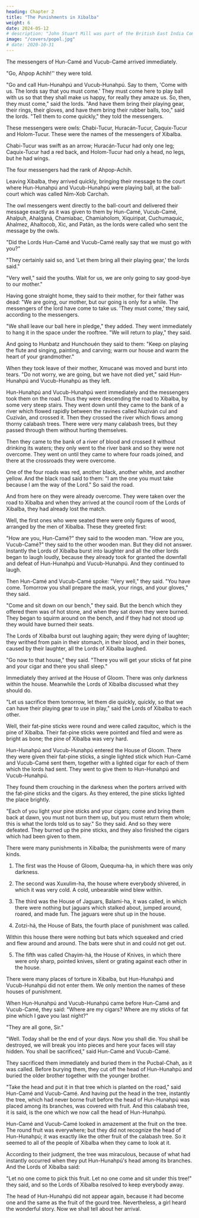```yaml
---
heading: Chapter 2
title: "The Punishments in Xibalba"
weight: 6
date: 2024-05-12
# description: "John Stuart Mill was part of the British East India Company who advocated free trade"
image: "/covers/popol.jpg"
# date: 2020-10-31
---
```




The messengers of Hun-Camé and Vucub-Camé arrived immediately.

"Go, Ahpop Achih!'' they were told. 

"Go and call Hun-Hunahpú and Vucub-Hunahpú. Say to them, 'Come with us. The lords say that you must come.' They must come here to play ball with us so that they shall make us happy, for really they amaze us. So, then, they must come," said the lords. "And have them bring their playing gear, their rings, their gloves, and have them bring their rubber balls, too," said the lords. "Tell them to come quickly," they told the messengers.

These messengers were owls: Chabi-Tucur, Huracán-Tucur, Caquix-Tucur and Holom-Tucur. These were the names of the messengers of Xibalba.

Chabi-Tucur was swift as an arrow; Huracán-Tucur had only one leg; Caquix-Tucur had a red back, and Holom-Tucur had only a head, no legs, but he had wings.

The four messengers had the rank of Ahpop-Achih. 

Leaving Xibalba, they arrived quickly, bringing their message to the court where Hun-Hunahpú and Vucub-Hunahpú were playing ball, at the ball-court which was called Nim-Xob Carchah. 

The owl messengers went directly to the ball-court and delivered their message exactly as it was given to them by Hun-Camé, Vucub-Camé, Ahalpuh, Ahalganá, Chamiabac, Chamiaholom, Xiquiripat, Cuchumaquic, Ahalmez, Ahaltocob, Xic, and Patán, as the lords were called who sent the message by the owls.

"Did the Lords Hun-Camé and Vucub-Camé really say that we must go with you?"

"They certainly said so, and 'Let them bring all their playing gear,' the lords said."

"Very well," said the youths. Wait for us, we are only going to say good-bye to our mother."

Having gone straight home, they said to their mother, for their father was dead: "We are going, our mother, but our going is only for a while. The messengers of the lord have come to take us. 'They must come,' they said, according to the messengers.

"We shall leave our ball here in pledge," they added. They went immediately to hang it in the space under the rooftree. "We will return to play," they said.

And going to Hunbatz and Hunchouén they said to them: "Keep on playing the flute and singing, painting, and carving; warm our house and warm the heart of your grandmother."

When they took leave of their mother, Xmucané was moved and burst into tears. "Do not worry, we are going, but we have not died yet," said Hun-Hunahpú and Vucub-Hunahpú as they left.

Hun-Hunahpú and Vucub-Hunahpú went immediately and the messengers took them on the road. Thus they were descending the road to Xibalba, by some very steep stairs. They went down until they came to the bank of a river which flowed rapidly between the ravines called Nuziván cul and Cuziván, and crossed it. Then they crossed the river which flows among thorny calabash trees. There were very many calabash trees, but they passed through them without hurting themselves.

Then they came to the bank of a river of blood and crossed it without drinking its waters; they only went to the river bank and so they were not overcome. They went on until they came to where four roads joined, and there at the crossroads they were overcome.

One of the four roads was red, another black, another white, and another yellow. And the black road said to them: "I am the one you must take because I am the way of the Lord." So said the road.

And from here on they were already overcome. They were taken over the road to Xibalba and when they arrived at the council room of the Lords of Xibalba, they had already lost the match.

Well, the first ones who were seated there were only figures of wood, arranged by the men of Xibalba. These they greeted first:

"How are you, Hun-Camé?" they said to the wooden man. "How are you, Vucub-Camé?" they said to the other wooden man. But they did not answer. Instantly the Lords of Xibalba burst into laughter and all the other lords began to laugh loudly, because they already took for granted the downfall and defeat of Hun-Hunahpú and Vucub-Hunahpú. And they continued to laugh.

Then Hun-Camé and Vucub-Camé spoke: "Very well," they said. "You have come. Tomorrow you shall prepare the mask, your rings, and your gloves," they said.

"Come and sit down on our bench," they said. But the bench which they offered them was of hot stone, and when they sat down they were burned. They began to squirm around on the bench, and if they had not stood up they would have burned their seats.

The Lords of Xibalba burst out laughing again; they were dying of laughter; they writhed from pain in their stomach, in their blood, and in their bones, caused by their laughter, all the Lords of Xibalba laughed.

"Go now to that house," they said. "There you will get your sticks of fat pine and your cigar and there you shall sleep."

Immediately they arrived at the House of Gloom. There was only darkness within the house. Meanwhile the Lords of Xibalba discussed what they should do.

"Let us sacrifice them tomorrow, let them die quickly, quickly, so that we can have their playing gear to use in play," said the Lords of Xibalba to each other.

Well, their fat-pine sticks were round and were called zaquitoc, which is the pine of Xibalba. Their fat-pine sticks were pointed and filed and were as bright as bone; the pine of Xibalba was very hard.

Hun-Hunahpú and Vucub-Hunahpú entered the House of Gloom. There they were given their fat-pine sticks, a single lighted stick which Hun-Camé and Vucub-Camé sent them, together with a lighted cigar for each of them which the lords had sent. They went to give them to Hun-Hunahpú and Vucub-Hunahpú.

They found them crouching in the darkness when the porters arrived with the fat-pine sticks and the cigars. As they entered, the pine sticks lighted the place brightly.

"Each of you light your pine sticks and your cigars; come and bring them back at dawn, you must not burn them up, but you must return them whole; this is what the lords told us to say." So they said. And so they were defeated. They burned up the pine sticks, and they also finished the cigars which had been given to them.

There were many punishments in Xibalba; the punishments were of many kinds.

1. The first was the House of Gloom, Quequma-ha, in which there was only darkness.

2. The second was Xuxulim-ha, the house where everybody shivered, in which it was very cold. A cold, unbearable wind blew within.

3. The third was the House of Jaguars, Balami-ha, it was called, in which there were nothing but jaguars which stalked about, jumped around, roared, and made fun. The jaguars were shut up in the house.

4. Zotzi-há, the House of Bats, the fourth place of punishment was called. 

Within this house there were nothing but bats which squeaked and cried and flew around and around. The bats were shut in and could not get out.

5. The fifth was called Chayim-há, the House of Knives, in which there were only sharp, pointed knives, silent or grating against each other in the house.


There were many places of torture in Xibalba, but Hun-Hunahpú and Vucub-Hunahpú did not enter them. We only mention the names of these houses of punishment.

When Hun-Hunahpú and Vucub-Hunahpú came before Hun-Camé and Vucub-Camé, they said: "Where are my cigars? Where are my sticks of fat pine which I gave you last night?"

"They are all gone, Sir."

"Well. Today shall be the end of your days. Now you shall die. You shall be destroyed, we will break you into pieces and here your faces will stay hidden. You shall be sacrificed," said Hun-Camé and Vucub-Camé.

They sacrificed them immediately and buried them in the Pucbal-Chah, as it was called. Before burying them, they cut off the head of Hun-Hunahpú and buried the older brother together with the younger brother.

"Take the head and put it in that tree which is planted on the road," said Hun-Camé and Vucub-Camé. And having put the head in the tree, instantly the tree, which had never borne fruit before the head of Hun-Hunahpú was placed among its branches, was covered with fruit. And this calabash tree, it is said, is the one which we now call the head of Hun-Hunahpú.

Hun-Camé and Vucub-Camé looked in amazement at the fruit on the tree. The round fruit was everywhere; but they did not recognize the head of Hun-Hunahpú; it was exactly like the other fruit of the calabash tree. So it seemed to all of the people of Xibalba when they came to look at it.

According to their judgment, the tree was miraculous, because of what had instantly occurred when they put Hun-Hunahpú's head among its branches. And the Lords of Xibalba said:

"Let no one come to pick this fruit. Let no one come and sit under this tree!" they said, and so the Lords of Xibalba resolved to keep everybody away.

The head of Hun-Hunahpú did not appear again, because it had become one and the same as the fruit of the gourd tree. Nevertheless, a girl heard the wonderful story. Now we shall tell about her arrival.

